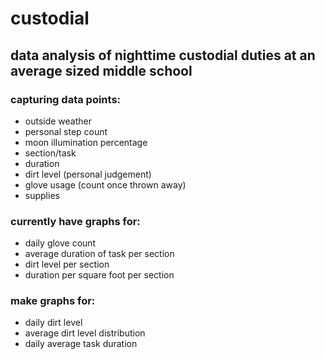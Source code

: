 # custodial

## data analysis of nighttime custodial duties at an average sized middle school

### capturing data points:
- outside weather
- personal step count
- moon illumination percentage
- section/task
- duration
- dirt level (personal judgement)
- glove usage (count once thrown away)
- supplies

### currently have graphs for:
- daily glove count
- average duration of task per section
- dirt level per section
- duration per square foot per section

### make graphs for:
- daily dirt level
- average dirt level distribution
- daily average task duration


